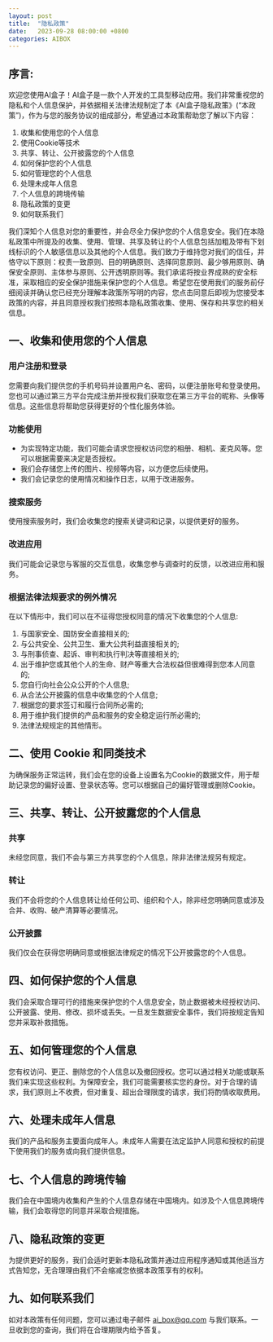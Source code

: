 ```yaml
---
layout: post
title:  "隐私政策"
date:   2023-09-28 08:00:00 +0800
categories: AIBOX
---
```


## 序言:

欢迎您使用AI盒子！AI盒子是一款个人开发的工具型移动应用。我们非常重视您的隐私和个人信息保护，并依据相关法律法规制定了本《AI盒子隐私政策》(“本政策”)，作为与您的服务协议的组成部分，希望通过本政策帮助您了解以下内容：

1. 收集和使用您的个人信息
2. 使用Cookie等技术
3. 共享、转让、公开披露您的个人信息
4. 如何保护您的个人信息
5. 如何管理您的个人信息
6. 处理未成年人信息
7. 个人信息的跨境传输
8. 隐私政策的变更
9. 如何联系我们

我们深知个人信息对您的重要性，并会尽全力保护您的个人信息安全。我们在本隐私政策中所提及的收集、使用、管理、共享及转让的个人信息包括加粗及带有下划线标识的个人敏感信息以及其他的个人信息。我们致力于维持您对我们的信任，并恪守以下原则：权责一致原则、目的明确原则、选择同意原则、最少够用原则、确保安全原则、主体参与原则、公开透明原则等。我们承诺将按业界成熟的安全标准，采取相应的安全保护措施来保护您的个人信息。希望您在使用我们的服务前仔细阅读并确认您已经充分理解本政策所写明的内容，您点击同意后即视为您接受本政策的内容，并且同意授权我们按照本隐私政策收集、使用、保存和共享您的相关信息。

## 一、收集和使用您的个人信息

### 用户注册和登录

您需要向我们提供您的手机号码并设置用户名、密码，以便注册账号和登录使用。您也可以通过第三方平台完成注册并授权我们获取您在第三方平台的昵称、头像等信息。这些信息将帮助您获得更好的个性化服务体验。

### 功能使用

- 为实现特定功能，我们可能会请求您授权访问您的相册、相机、麦克风等。您可以根据需要来决定是否授权。
- 我们会存储您上传的图片、视频等内容，以方便您后续使用。
- 我们会记录您的使用情况和操作日志，以用于改进服务。

### 搜索服务

使用搜索服务时，我们会收集您的搜索关键词和记录，以提供更好的服务。

### 改进应用

我们可能会记录您与客服的交互信息，收集您参与调查时的反馈，以改进应用和服务。

### 根据法律法规要求的例外情况

在以下情形中，我们可以在不征得您授权同意的情况下收集您的个人信息:

1. 与国家安全、国防安全直接相关的;
2. 与公共安全、公共卫生、重大公共利益直接相关的;
3. 与刑事侦查、起诉、审判和执行判决等直接相关的;
4. 出于维护您或其他个人的生命、财产等重大合法权益但很难得到您本人同意的;
5. 您自行向社会公众公开的个人信息;
6. 从合法公开披露的信息中收集您的个人信息;
7. 根据您的要求签订和履行合同所必需的;
8. 用于维护我们提供的产品和服务的安全稳定运行所必需的;
9. 法律法规规定的其他情形。

## 二、使用 Cookie 和同类技术

为确保服务正常运转，我们会在您的设备上设置名为Cookie的数据文件，用于帮助记录您的偏好设置、登录状态等。您可以根据自己的偏好管理或删除Cookie。

## 三、共享、转让、公开披露您的个人信息

### 共享

未经您同意，我们不会与第三方共享您的个人信息，除非法律法规另有规定。

### 转让

我们不会将您的个人信息转让给任何公司、组织和个人，除非经您明确同意或涉及合并、收购、破产清算等必要情况。

### 公开披露

我们仅会在获得您明确同意或根据法律规定的情况下公开披露您的个人信息。

## 四、如何保护您的个人信息

我们会采取合理可行的措施来保护您的个人信息安全，防止数据被未经授权访问、公开披露、使用、修改、损坏或丢失。一旦发生数据安全事件，我们将按规定告知您并采取补救措施。

## 五、如何管理您的个人信息

您有权访问、更正、删除您的个人信息以及撤回授权。您可以通过相关功能或联系我们来实现这些权利。为保障安全，我们可能需要核实您的身份。对于合理的请求，我们原则上不收费，但对重复、超出合理限度的请求，我们将酌情收取费用。

## 六、处理未成年人信息

我们的产品和服务主要面向成年人。未成年人需要在法定监护人同意和授权的前提下使用我们的服务或向我们提供信息。

## 七、个人信息的跨境传输

我们会在中国境内收集和产生的个人信息存储在中国境内。如涉及个人信息跨境传输，我们会取得您的同意并采取合规措施。

## 八、隐私政策的变更

为提供更好的服务，我们会适时更新本隐私政策并通过应用程序通知或其他适当方式告知您，无合理理由我们不会缩减您依据本政策享有的权利。

## 九、如何联系我们

如对本政策有任何问题，您可以通过电子邮件 [ai_box@qq.com](mailto:ai_box@qq.com) 与我们联系。一旦收到您的查询，我们将在合理期限内给予答复。
